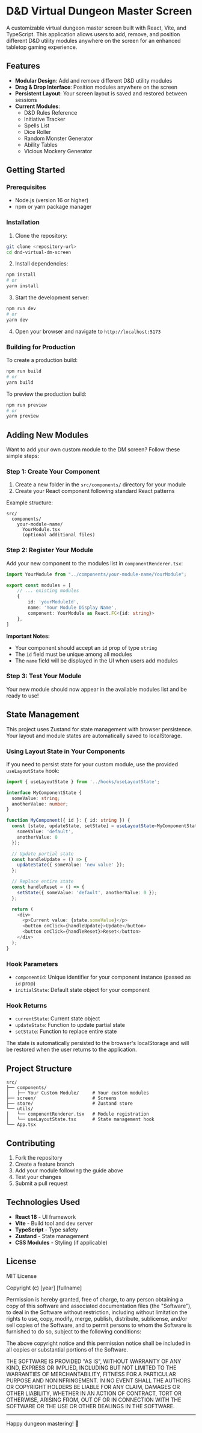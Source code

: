 # D&D Virtual Dungeon Master Screen

A customizable virtual dungeon master screen built with React, Vite, and TypeScript. This application allows users to add, remove, and position different D&D utility modules anywhere on the screen for an enhanced tabletop gaming experience.

## Features

- **Modular Design**: Add and remove different D&D utility modules
- **Drag & Drop Interface**: Position modules anywhere on the screen
- **Persistent Layout**: Your screen layout is saved and restored between sessions
- **Current Modules**:
  - D&D Rules Reference
  - Initiative Tracker
  - Spells List
  - Dice Roller
  - Random Monster Generator
  - Ability Tables
  - Vicious Mockery Generator

## Getting Started

### Prerequisites

- Node.js (version 16 or higher)
- npm or yarn package manager

### Installation

1. Clone the repository:
```bash
git clone <repository-url>
cd dnd-virtual-dm-screen
```

2. Install dependencies:
```bash
npm install
# or
yarn install
```

3. Start the development server:
```bash
npm run dev
# or
yarn dev
```

4. Open your browser and navigate to `http://localhost:5173`

### Building for Production

To create a production build:

```bash
npm run build
# or
yarn build
```

To preview the production build:

```bash
npm run preview
# or
yarn preview
```

## Adding New Modules

Want to add your own custom module to the DM screen? Follow these simple steps:

### Step 1: Create Your Component

1. Create a new folder in the `src/components/` directory for your module
2. Create your React component following standard React patterns

Example structure:
```
src/
  components/
    your-module-name/
      YourModule.tsx
      (optional additional files)
```

### Step 2: Register Your Module

Add your new component to the modules list in `componentRenderer.tsx`:

```typescript
import YourModule from "../components/your-module-name/YourModule";

export const modules = [
    // ... existing modules
    { 
        id: 'yourModuleId', 
        name: 'Your Module Display Name', 
        component: YourModule as React.FC<{id: string}> 
    },
]
```

**Important Notes:**
- Your component should accept an `id` prop of type `string`
- The `id` field must be unique among all modules
- The `name` field will be displayed in the UI when users add modules

### Step 3: Test Your Module

Your new module should now appear in the available modules list and be ready to use!

## State Management

This project uses Zustand for state management with browser persistence. Your layout and module states are automatically saved to localStorage.

### Using Layout State in Your Components

If you need to persist state for your custom module, use the provided `useLayoutState` hook:

```typescript
import { useLayoutState } from '../hooks/useLayoutState';

interface MyComponentState {
  someValue: string;
  anotherValue: number;
}

function MyComponent({ id }: { id: string }) {
  const [state, updateState, setState] = useLayoutState<MyComponentState>(id, {
    someValue: 'default',
    anotherValue: 0
  });

  // Update partial state
  const handleUpdate = () => {
    updateState({ someValue: 'new value' });
  };

  // Replace entire state
  const handleReset = () => {
    setState({ someValue: 'default', anotherValue: 0 });
  };

  return (
    <div>
      <p>Current value: {state.someValue}</p>
      <button onClick={handleUpdate}>Update</button>
      <button onClick={handleReset}>Reset</button>
    </div>
  );
}
```

### Hook Parameters

- `componentId`: Unique identifier for your component instance (passed as `id` prop)
- `initialState`: Default state object for your component

### Hook Returns

- `currentState`: Current state object
- `updateState`: Function to update partial state
- `setState`: Function to replace entire state

The state is automatically persisted to the browser's localStorage and will be restored when the user returns to the application.

## Project Structure

```
src/
├── components/
│   ├── Your Custom Module/     # Your custom modules
├── screen/                     # Screens
├── store/                      # Zustand store
└── utils/
│   └── componentRenderer.tsx   # Module registration
│   └── useLayoutState.tsx      # State management hook
└── App.tsx
```

## Contributing

1. Fork the repository
2. Create a feature branch
3. Add your module following the guide above
4. Test your changes
5. Submit a pull request

## Technologies Used

- **React 18** - UI framework
- **Vite** - Build tool and dev server
- **TypeScript** - Type safety
- **Zustand** - State management
- **CSS Modules** - Styling (if applicable)

## License

MIT License

Copyright (c) [year] [fullname]

Permission is hereby granted, free of charge, to any person obtaining a copy
of this software and associated documentation files (the "Software"), to deal
in the Software without restriction, including without limitation the rights
to use, copy, modify, merge, publish, distribute, sublicense, and/or sell
copies of the Software, and to permit persons to whom the Software is
furnished to do so, subject to the following conditions:

The above copyright notice and this permission notice shall be included in all
copies or substantial portions of the Software.

THE SOFTWARE IS PROVIDED "AS IS", WITHOUT WARRANTY OF ANY KIND, EXPRESS OR
IMPLIED, INCLUDING BUT NOT LIMITED TO THE WARRANTIES OF MERCHANTABILITY,
FITNESS FOR A PARTICULAR PURPOSE AND NONINFRINGEMENT. IN NO EVENT SHALL THE
AUTHORS OR COPYRIGHT HOLDERS BE LIABLE FOR ANY CLAIM, DAMAGES OR OTHER
LIABILITY, WHETHER IN AN ACTION OF CONTRACT, TORT OR OTHERWISE, ARISING FROM,
OUT OF OR IN CONNECTION WITH THE SOFTWARE OR THE USE OR OTHER DEALINGS IN THE
SOFTWARE.

---

Happy dungeon mastering! 🎲